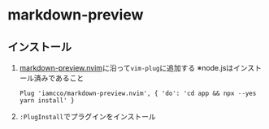 # markdown-preview

## インストール
1. [markdown-preview.nvim](https://github.com/iamcco/markdown-preview.nvim)に沿って`vim-plug`に追加する
※node.jsはインストール済みであること
    ```vim
    Plug 'iamcco/markdown-preview.nvim', { 'do': 'cd app && npx --yes yarn install' }
    ```
1. `:PlugInstall`でプラグインをインストール
